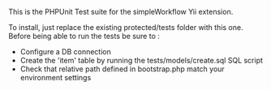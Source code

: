 This is the PHPUnit Test suite for the simpleWorkflow Yii extension.

To install, just replace the existing protected/tests folder with this one. Before being
able to run the tests be sure to :

* Configure a DB connection
* Create the 'item' table by running the tests/models/create.sql SQL script
* Check that relative path defined in bootstrap.php match your environment settings


